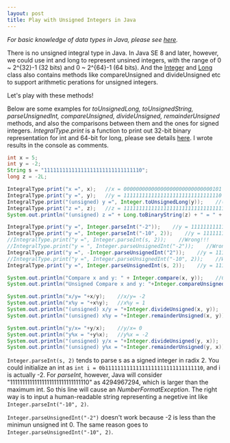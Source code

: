 ```yaml
---
layout: post
title: Play with Unsigned Integers in Java
---
```

_For basic knowledge of data types in Java, please see [here](http://zhtiansweet.github.io/Java-Notes-2/)._

There is no unsigned integral type in Java. In Java SE 8 and later, however, we could use int and long to represent unsined integers, with the range of 0 ~ 2^{32}-1 (32 bits) and 0 ~ 2^{64}-1 (64 bits). And the [Integer][1] and [Long][2] class also contains methods like compareUnsigned and divideUnsigned etc to support arithmetic perations for unsigned integers. 

Let's play with these methods! 

[1]: https://docs.oracle.com/javase/8/docs/api/java/lang/Integer.html
[2]: https://docs.oracle.com/javase/8/docs/api/java/lang/Long.html

Below are some examples for _toUnsignedLong, toUnsignedString, parseUnsignedInt, compareUnsigned, divideUnsigned, remainderUnsigned_ methods, and also the comparisons between them and the ones for signed integers. _IntegralType.print_ is a function to print out 32-bit binary representation for int and 64-bit for long, please see details <a href="http://zhtiansweet.github.io/Java-Integral-Types/#binary">here</a>. I wrote results in the console as comments. 

```java
int x = 5;
int y = -2;
String s = "11111111111111111111111111111110";
long z = -2L;

IntegralType.print("x =", x);   //x = 00000000000000000000000000000101 = 5
IntegralType.print("y =", y);   //y = 11111111111111111111111111111110 = -2
IntegralType.print("(unsigned) y =", Integer.toUnsignedLong(y));    //(unsigned) y = 0000000000000000000000000000000011111111111111111111111111111110 = 4294967294
IntegralType.print("z =", z);   //z = 1111111111111111111111111111111111111111111111111111111111111110 = -2
System.out.println("(unsigned) z =" + Long.toBinaryString(z) + " = " + Long.toUnsignedString(z));   //(unsigned) z =1111111111111111111111111111111111111111111111111111111111111110 = 18446744073709551614

IntegralType.print("y =", Integer.parseInt("-2"));    //y = 11111111111111111111111111111110 = -2
IntegralType.print("y =", Integer.parseInt("-10", 2));    //y = 11111111111111111111111111111110 = -2
//IntegralType.print("y =", Integer.parseInt(s, 2));    //Wrong!!!
//IntegralType.print("y = ", Integer.parseUnsignedInt("-2"));    //Wrong!!!
IntegralType.print("y =", -Integer.parseUnsignedInt("2"));    //y = 11111111111111111111111111111110 = -2
//IntegralType.print("y =", Integer.parseUnsignedInt("-10", 2));    //Wrong!!!
IntegralType.print("y =", Integer.parseUnsignedInt(s, 2));    //y = 11111111111111111111111111111110 = -2

System.out.println("Compare x and y: " + Integer.compare(x, y));    //Compare x and y: 1
System.out.println("Unsigned Compare x and y: "+Integer.compareUnsigned(x, y));   //Unsigned Compare x and y: -1

System.out.println("x/y= "+x/y);    //x/y= -2
System.out.println("x%y = "+x%y);   //x%y = 1    
System.out.println("(unsigned) x/y = "+Integer.divideUnsigned(x, y));   //(unsigned) x/y = 0
System.out.println("(unsigned) x%y = "+Integer.remainderUnsigned(x, y));    //(unsigned) x%y = 5

System.out.println("y/x= "+y/x);    //y/x= 0
System.out.println("y%x = "+y%x);   //y%x = -2
System.out.println("(unsigned) y/x = "+Integer.divideUnsigned(y, x));   //(unsigned) y/x = 858993458
System.out.println("(unsigned) y%x = "+Integer.remainderUnsigned(y, x));    //(unsigned) y%x = 4
```

```Integer.parseInt(s, 2)``` tends to parse s as a signed integer in radix 2. You could initialize an int as ```int i = 0b11111111111111111111111111111110```, and i is actually -2. For _parseInt_, however, Java will consider "11111111111111111111111111111110" as 4294967294, which is larger than the maximum int. So this line will cause an _NumberFormatException_. The right way is to input a human-readable string representing a negetive int like ```Integer.parseInt("-10", 2)```.

```Integer.parseUnsignedInt("-2")``` doesn't work because -2 is less than the minimun unsigned int 0. The same reason goes to ```Integer.parseUnsignedInt("-10", 2)```.

